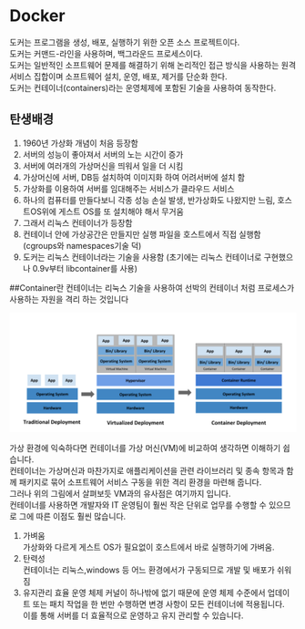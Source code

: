 # Docker
도커는 프로그램을 생성, 배포, 실행하기 위한 오픈 소스 프로젝트이다.  
도커는 커맨드-라인을 사용하며, 백그라운드 프로세스이다.  
도커는 일반적인 소프트웨어 문제를 해결하기 위해 논리적인 접근 방식을 사용하는 원격 서비스 집합이며 소프트웨어 설치, 운영, 배포, 제거를 단순화 한다.  
도커는 컨테이너(containers)라는 운영체제에 포함된 기술을 사용하여 동작한다.  

## 탄생배경
1) 1960년 가상화 개념이 처음 등장함
2) 서버의 성능이 좋아져서 서버의 노는 시간이 증가
3) 서버에 여러개의 가상머신을 띄워서 일을 더 시킴
4) 가상머신에 서버, DB등 설치하여 이미지화 하여 어려서버에 설치 함
5) 가상화를 이용하여 서버를 임대해주는 서비스가 클라우드 서비스
6) 하나의 컴퓨터를 만들다보니 각종 성능 손실 발생, 반가상화도 나왔지만 느림, 호스트OS위에 게스트 OS를 또 설치해야 해서 무거움
7) 그래서 리눅스 컨테이너가 등장함 
8) 컨테이너 안에 가상공간은 만들지만 실행 파일을 호스트에서 직접 실행함 (cgroups와 namespaces기술 덕)
9) 도커는 리눅스 컨테이너라는 기술을 사용함 (초기에는 리눅스 컨테이너로 구현했으나 0.9v부터 libcontainer를 사용)

##Container란
컨테이너는 리눅스 기술을 사용하여 선박의 컨테이너 처럼 프로세스가 사용하는 자원을 격리 하는 것입니다    

![container](./img/container.png)

가상 환경에 익숙하다면 컨테이너를 가상 머신(VM)에 비교하여 생각하면 이해하기 쉽습니다.  
컨테이너는 가상머신과 마찬가지로 애플리케이션을 관련 라이브러리 및 종속 항목과 함께 패키지로 묶어 소프트웨어 서비스 구동을 위한 격리 환경을 마련해 줍니다.  
그러나 위의 그림에서 살펴보듯 VM과의 유사점은 여기까지 입니다.  
컨테이너를 사용하면 개발자와 IT 운영팀이 훨씬 작은 단위로 업무를 수행할 수 있으므로 그에 따른 이점도 훨씬 많습니다.

1) 가벼움  
가상화와 다르게 게스트 OS가 필요없이 호스트에서 바로 실행하기에 가벼움.
2) 탄력성  
컨테이너는 리눅스,windows 등 어느 환경에서가 구동되므로 개발 및 배포가 쉬워짐
3) 유지관리 효율
운영 체제 커널이 하나밖에 없기 때문에 운영 체제 수준에서 업데이트 또는 패치 작업을 한 번만 수행하면 변경 사항이 모든 컨테이너에 적용됩니다.  
이를 통해 서버를 더 효율적으로 운영하고 유지 관리할 수 있습니다.  
